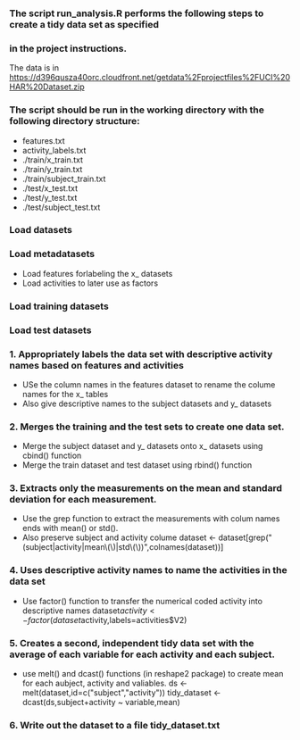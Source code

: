 ### The script run_analysis.R performs the following steps to create a tidy data set as specified
### in the project instructions.

The data is in https://d396qusza40orc.cloudfront.net/getdata%2Fprojectfiles%2FUCI%20HAR%20Dataset.zip 

### The script should be run in the working directory with the following directory structure:
* features.txt
* activity_labels.txt
* ./train/x_train.txt
* ./train/y_train.txt
* ./train/subject_train.txt
* ./test/x_test.txt
* ./test/y_test.txt
* ./test/subject_test.txt

### Load datasets
### Load metadatasets
* Load features forlabeling the x_ datasets
* Load activities to later use as factors

### Load training datasets
### Load test datasets

### 1. Appropriately labels the data set with descriptive activity names based on features and activities
* USe the column names in the features dataset to rename the colume names for the x_ tables
* Also give descriptive names to the subject datasets and y_ datasets

### 2. Merges the training and the test sets to create one data set.
* Merge the subject dataset and y_ datasets onto x_ datasets using cbind() function
* Merge the train dataset and test dataset using rbind() function

### 3. Extracts only the measurements on the mean and standard deviation for each measurement. 
* Use the grep function to extract the measurements with colum names ends with mean() or std(). 
* Also preserve subject and activity colume
dataset <- dataset[grep("(subject|activity|mean\\(\\)|std\\(\\))",colnames(dataset))]

### 4. Uses descriptive activity names to name the activities in the data set
* Use factor() function to transfer the numerical coded activity into descriptive names
dataset$activity <- factor(dataset$activity,labels=activities$V2)

### 5. Creates a second, independent tidy data set with the average of each variable for each activity and each subject. 
* use melt() and dcast() functions (in reshape2 package) to create mean for each aubject, activity and valiables. 
ds <- melt(dataset,id=c("subject","activity"))
tidy_dataset <- dcast(ds,subject+activity ~ variable,mean)

### 6. Write out the dataset to a file tidy_dataset.txt
